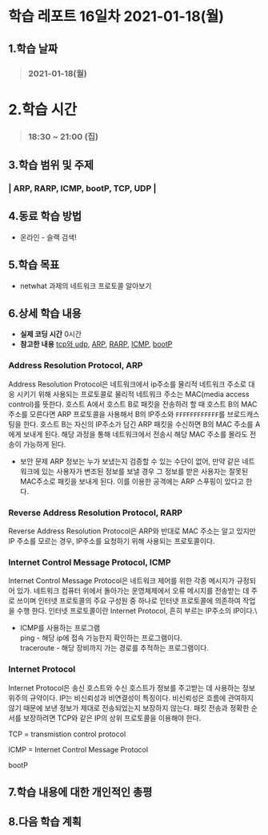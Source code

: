 # 학습 레포트 16일차 2021-01-18(월)
## 1.학습 날짜
> ### 2021-01-18(월)

 
# 2.학습 시간
> ### 18:30 ~ 21:00 (집)


## 3.학습 범위 및 주제
### | ARP, RARP, ICMP, bootP, TCP, UDP |

## 4.동료 학습 방법
- 온라인 - 슬랙 검색!

## 5.학습 목표
- netwhat 과제의 네트워크 프로토콜 알아보기


## 6.상세 학습 내용
- **실제 코딩 시간** 0시간
- **참고한 내용** [tcp와 udp](https://neohtux.tistory.com/231), [ARP](https://ko.wikipedia.org/wiki/%EC%A3%BC%EC%86%8C_%EA%B2%B0%EC%A0%95_%ED%94%84%EB%A1%9C%ED%86%A0%EC%BD%9C), [RARP](https://ko.wikipedia.org/wiki/%EC%97%AD%EC%88%9C_%EC%A3%BC%EC%86%8C_%EA%B2%B0%EC%A0%95_%ED%94%84%EB%A1%9C%ED%86%A0%EC%BD%9C), [ICMP](https://ko.wikipedia.org/wiki/%EC%9D%B8%ED%84%B0%EB%84%B7_%EC%A0%9C%EC%96%B4_%EB%A9%94%EC%8B%9C%EC%A7%80_%ED%94%84%EB%A1%9C%ED%86%A0%EC%BD%9C), [bootP](http://ktword.co.kr/abbr_view.php?m_temp1=1590&id=422)

### Address Resolution Protocol, ARP
Address Resolution Protocol은 네트워크에서 ip주소를 물리적 네트워크 주소로 대응 시키기 위해 사용되는 프로토콜로 물리적 네트워크 주소는 MAC(media access control)를 뜻한다. 호스트 A에서 호스트 B로 패킷을 전송하려 할 때 호스트 B의 MAC 주소를 모른다면 ARP 프로토콜을 사용해서 B의 IP주소와 `FFFFFFFFFFFF`를 브로드캐스팅을 한다. 호스트 B는 자신의 IP주소가 담긴 ARP 패킷을 수신하면 B의 MAC 주소를 A에게 보내게 된다. 해당 과정을 통해 네트워크에서 전송시 해당 MAC 주소를 몰라도 전송이 가능하게 된다.

- 보안 문제
ARP 정보는 누가 보냈는지 검증할 수 있는 수단이 없어, 만약 같은 네트워크에 있는 사용자가 변조된 정보를 보낼 경우 그 정보를 받은 사용자는 잘못된 MAC주소로 패킷을 보내게 된다. 이를 이용한 공격에는 ARP 스푸핑이 있다고 한다.

### Reverse Address Resolution Protocol, RARP
Reverse Address Resolution Protocol은 ARP와 반대로 MAC 주소는 알고 있지만 IP 주소를 모르는 경우, IP주소를 요청하기 위해 사용되는 프로토콜이다.

### Internet Control Message Protocol, ICMP
Internet Control Message Protocol은 네트워크 제어를 위한 각종 메시지가 규정되어 있가. 네트워크 컴퓨터 위에서 돌아가는 운영체제에서 오류 메시지를 전송받는 데 주로 쓰이며 인터넷 프로토콜의 주요 구성원 중 하나로 인터넷 프로토콜에 의존하여 작업을 수행 한다. 인터넷 프로토콜이란 Internet Protocol, 흔히 부르는 IP주소의 IP이다.\
- ICMP를 사용하는 프로그램\
ping - 해당 ip에 접속 가능한지 확인하는 프로그램이다.\
traceroute - 해당 장비까지 가는 경로를 추적하는 프로그램이다.

### Internet Protocol
Internet Protocol은 송신 호스트와 수신 호스트가 정보를 주고받는 데 사용하는 정보 위주의 규약이다. IP는 비신뢰성과 비연결성이 특징이다. 비신뢰성은 흐름에 관여하지 않기 때문에 보낸 정보가 제대로 전송되었는지 보장하지 않는다. 패킷 전송과 정확한 순서를 보장하려면 TCP와 같은 IP의 상위 프로토콜을 이용해야 한다.



TCP = transmistion control protocol

ICMP = Internet Control Message Protocol

bootP
## 7.학습 내용에 대한 개인적인 총평
## 8.다음 학습 계획